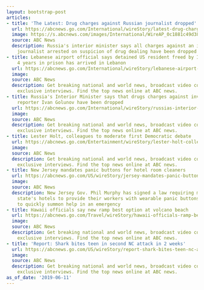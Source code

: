 ```yaml
---
layout: bootstrap-post
articles:
- title: 'The Latest: Drug charges against Russian journalist dropped'
  url: https://abcnews.go.com/International/wireStory/latest-drug-charges-russian-journalist-dropped-63630855
  image: https://s.abcnews.com/images/International/WireAP_0c1881c49d3848218987d0590f23300b_16x9_992.jpg
  source: ABC News
  description: Russia's interior minister says all charges against an investigative
    journalist arrested on suspicion of drug dealing have been dropped
- title: Lebanese airport official says detained US resident freed by Iran after almost
    4 years in prison has arrived in Lebanon
  url: https://abcnews.go.com/International/wireStory/lebanese-airport-official-detained-us-resident-freed-iran-63630821
  image: 
  source: ABC News
  description: Get breaking national and world news, broadcast video coverage, and
    exclusive interviews. Find the top news online at ABC news.
- title: Russia's Interior Minister says that drugs charges against investigative
    reporter Ivan Golunov have been dropped
  url: https://abcnews.go.com/International/wireStory/russias-interior-minister-drugs-charges-investigative-reporter-ivan-63630706
  image: 
  source: ABC News
  description: Get breaking national and world news, broadcast video coverage, and
    exclusive interviews. Find the top news online at ABC news.
- title: Lester Holt, colleagues to moderate first Democratic debate
  url: https://abcnews.go.com/Entertainment/wireStory/lester-holt-colleagues-moderate-democratic-debate-63630656
  image: 
  source: ABC News
  description: Get breaking national and world news, broadcast video coverage, and
    exclusive interviews. Find the top news online at ABC news.
- title: New Jersey mandates panic buttons for hotel room cleaners
  url: https://abcnews.go.com/US/wireStory/jersey-mandates-panic-buttons-hotel-room-cleaners-63630637
  image: 
  source: ABC News
  description: New Jersey Gov. Phil Murphy has signed a law requiring most of the
    state's hotels to provide their workers with wearable panic buttons they can press
    to quickly summon help in an emergency
- title: Hawaii officials say new ramp best option at volcano beach
  url: https://abcnews.go.com/Travel/wireStory/hawaii-officials-ramp-best-option-volcano-beach-63630276
  image: 
  source: ABC News
  description: Get breaking national and world news, broadcast video coverage, and
    exclusive interviews. Find the top news online at ABC news.
- title: 'Report: Shark bites teen in second NC attack in 2 weeks'
  url: https://abcnews.go.com/US/wireStory/report-shark-bites-teen-nc-attack-weeks-63630116
  image: 
  source: ABC News
  description: Get breaking national and world news, broadcast video coverage, and
    exclusive interviews. Find the top news online at ABC news.
as_of_date: '2019-06-11'
---
```


